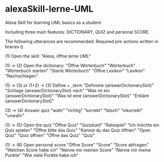 # alexaSkill-lerne-UML
Alexa Skill for learning UML basics as a student

Including three main features: DICTIONARY, QUIZ and personal SCORE.

The following utterances are recommended:
Required pre-actions written in braces ()

(1) Open the skill:
"Alexa, öffne lerne UML"

(1) -> (2) Open the dictionary:
"Öffne Wörterbuch"
"Wörterbuch"
"Wörterbuch starten"
"Starte Wörterbuch"
"Öffne Lexikon"
"Lexikon"
"Nachschlagen"

(1) -> (3) or (1+2) -> (3) Define + _term
"Definiere {answerDictionarySlot}"
"Schlage {answerDictionarySlot} nach"
"Was ist ein {answerDictionarySlot}"
"Was ist eine {answerDictionarySlot}"
"Erkläre {answerDictionarySlot}"

(3) -> (4) Answer quiz
"wahr" "richtig" "korrekt"
"falsch" "inkorrekt" "unwahr"

(1) -> (5) Open the quiz
"Öffne Quiz"
"Quizduell"
"Ratespiel"
"Ich möchte ein Quiz spielen"
"Öffne bitte das Quiz"
"Kannst du das Quiz öffnen"
"Open Quiz"
"Quiz öffnen"
"Öffne das Quiz"
"Quiz"

(1) -> (6) Open personal score
"Öffne Score"
"Score"
"Score abfragen"
"Welchen Score habe ich"
"Nenne mir meinen Score"
"Nenne mir meine Punkte"
"Wie viele Punkte habe ich"